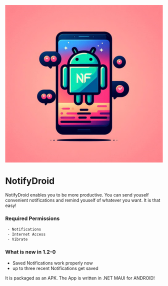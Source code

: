 


![alt text](https://github.com/realdcre/NotifyDroid/blob/main/NotifyDroid/Resources/Images/nofydroid.jpg)



# NotifyDroid

NotifyDroid enables you to be more productive. You can send youself convenient notifications and remind youself of whatever you want. It is that easy!

### Required Permissions
     - Notifications
     - Internet Access
     - Vibrate

### What is new in 1.2-0
- Saved Notifications work properly now
- up to three recent Notifications get saved


It is packaged as an APK.
The App is written in .NET MAUI for ANDROID!
